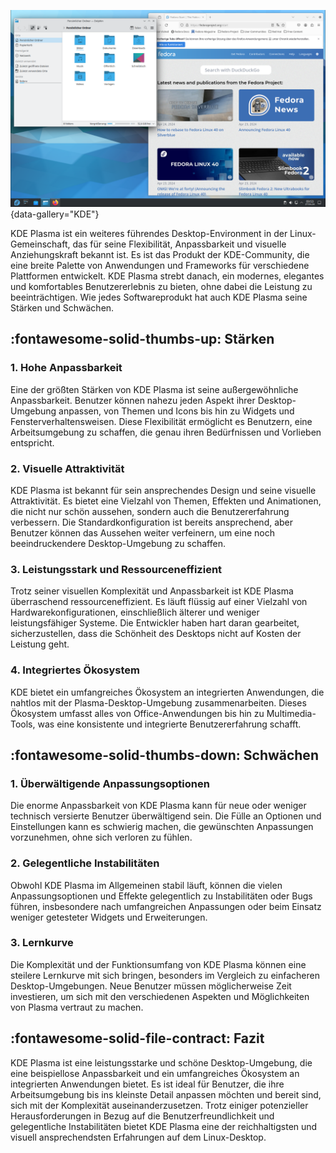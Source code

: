 ![LIA - Arbeitsplatz](img/kde.png){data-gallery="KDE"}

KDE Plasma ist ein weiteres führendes Desktop-Environment in der Linux-Gemeinschaft, das für seine Flexibilität, Anpassbarkeit und visuelle Anziehungskraft bekannt ist. Es ist das Produkt der KDE-Community, die eine breite Palette von Anwendungen und Frameworks für verschiedene Plattformen entwickelt. KDE Plasma strebt danach, ein modernes, elegantes und komfortables Benutzererlebnis zu bieten, ohne dabei die Leistung zu beeinträchtigen. Wie jedes Softwareprodukt hat auch KDE Plasma seine Stärken und Schwächen.

## :fontawesome-solid-thumbs-up: Stärken

### 1. Hohe Anpassbarkeit
Eine der größten Stärken von KDE Plasma ist seine außergewöhnliche Anpassbarkeit. Benutzer können nahezu jeden Aspekt ihrer Desktop-Umgebung anpassen, von Themen und Icons bis hin zu Widgets und Fensterverhaltensweisen. Diese Flexibilität ermöglicht es Benutzern, eine Arbeitsumgebung zu schaffen, die genau ihren Bedürfnissen und Vorlieben entspricht.

### 2. Visuelle Attraktivität
KDE Plasma ist bekannt für sein ansprechendes Design und seine visuelle Attraktivität. Es bietet eine Vielzahl von Themen, Effekten und Animationen, die nicht nur schön aussehen, sondern auch die Benutzererfahrung verbessern. Die Standardkonfiguration ist bereits ansprechend, aber Benutzer können das Aussehen weiter verfeinern, um eine noch beeindruckendere Desktop-Umgebung zu schaffen.

### 3. Leistungsstark und Ressourceneffizient
Trotz seiner visuellen Komplexität und Anpassbarkeit ist KDE Plasma überraschend ressourceneffizient. Es läuft flüssig auf einer Vielzahl von Hardwarekonfigurationen, einschließlich älterer und weniger leistungsfähiger Systeme. Die Entwickler haben hart daran gearbeitet, sicherzustellen, dass die Schönheit des Desktops nicht auf Kosten der Leistung geht.

### 4. Integriertes Ökosystem
KDE bietet ein umfangreiches Ökosystem an integrierten Anwendungen, die nahtlos mit der Plasma-Desktop-Umgebung zusammenarbeiten. Dieses Ökosystem umfasst alles von Office-Anwendungen bis hin zu Multimedia-Tools, was eine konsistente und integrierte Benutzererfahrung schafft.

## :fontawesome-solid-thumbs-down: Schwächen

### 1. Überwältigende Anpassungsoptionen
Die enorme Anpassbarkeit von KDE Plasma kann für neue oder weniger technisch versierte Benutzer überwältigend sein. Die Fülle an Optionen und Einstellungen kann es schwierig machen, die gewünschten Anpassungen vorzunehmen, ohne sich verloren zu fühlen.

### 2. Gelegentliche Instabilitäten
Obwohl KDE Plasma im Allgemeinen stabil läuft, können die vielen Anpassungsoptionen und Effekte gelegentlich zu Instabilitäten oder Bugs führen, insbesondere nach umfangreichen Anpassungen oder beim Einsatz weniger getesteter Widgets und Erweiterungen.

### 3. Lernkurve
Die Komplexität und der Funktionsumfang von KDE Plasma können eine steilere Lernkurve mit sich bringen, besonders im Vergleich zu einfacheren Desktop-Umgebungen. Neue Benutzer müssen möglicherweise Zeit investieren, um sich mit den verschiedenen Aspekten und Möglichkeiten von Plasma vertraut zu machen.

## :fontawesome-solid-file-contract: Fazit

KDE Plasma ist eine leistungsstarke und schöne Desktop-Umgebung, die eine beispiellose Anpassbarkeit und ein umfangreiches Ökosystem an integrierten Anwendungen bietet. Es ist ideal für Benutzer, die ihre Arbeitsumgebung bis ins kleinste Detail anpassen möchten und bereit sind, sich mit der Komplexität auseinanderzusetzen. Trotz einiger potenzieller Herausforderungen in Bezug auf die Benutzerfreundlichkeit und gelegentliche Instabilitäten bietet KDE Plasma eine der reichhaltigsten und visuell ansprechendsten Erfahrungen auf dem Linux-Desktop.

